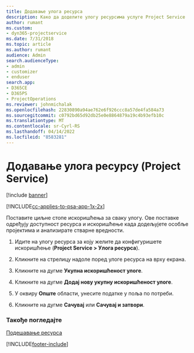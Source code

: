 ```yaml
---
title: Додавање улога ресурса
description: Како да доделите улогу ресурсима услуге Project Service
author: rumant
ms.custom:
- dyn365-projectservice
ms.date: 7/31/2018
ms.topic: article
ms.author: rumant
audience: Admin
search.audienceType:
- admin
- customizer
- enduser
search.app:
- D365CE
- D365PS
- ProjectOperations
ms.reviewer: johnmichalak
ms.openlocfilehash: 22830890a94ae762e6f926ccc8a57de4fa584a73
ms.sourcegitcommit: c0792bd65d92db25e0e8864879a19c4b93efb10c
ms.translationtype: MT
ms.contentlocale: sr-Cyrl-RS
ms.lasthandoff: 04/14/2022
ms.locfileid: "8583281"
---
```

# <a name="add-resource-roles-project-service"></a>Додавање улога ресурсу (Project Service)

[!include [banner](../includes/psa-now-project-operations.md)]

[!INCLUDE[cc-applies-to-psa-app-1x-2x](../includes/cc-applies-to-psa-app-1x-2x.md)]

Поставите циљне стопе искоришћења за сваку улогу. Ове поставке одређују доступност ресурса и искоришћење када додељујете особље пројектима и анализирате стварне вредности.  
  
1.  Идите на улогу ресурса за коју желите да конфигуришете искоришћење (**Project Service > Улога ресурса**).  
  
2.  Кликните на стрелицу надоле поред улоге ресурса на врху екрана.  
  
3.  Кликните на дугме **Укупна искоришћеност улоге**.  
  
4.  Кликните на дугме **Додај нову укупну искоришћеност улоге**.  
  
5.  У оквиру **Опште** области, унесите податке у поља по потреби.  
  
6.  Кликните на дугме **Сачувај** или **Сачувај и затвори**.  
  
### <a name="see-also"></a>Такође погледајте  
 [Подешавање ресурса](../psa/set-up-resources.md)


[!INCLUDE[footer-include](../includes/footer-banner.md)]
